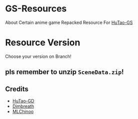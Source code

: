 # GS-Resources
About Certain anime game Repacked Resource For [HuTao-GS](https://github.com/Wangsheng-Funeral-Parlor/HuTao-GS)

# Resource Version
Choose your version on Branch!

## pls remember to unzip `SceneData.zip`!

## Credits 
 - [HuTao-GD](https://github.com/Wangsheng-Funeral-Parlor/HuTao-GD)
 - [Dimbreath](https://gitlab.com/Dimbreath/AnimeGameData) <br/>
 - [MLChinoo](https://github.com/MLChinoo) <br/>
